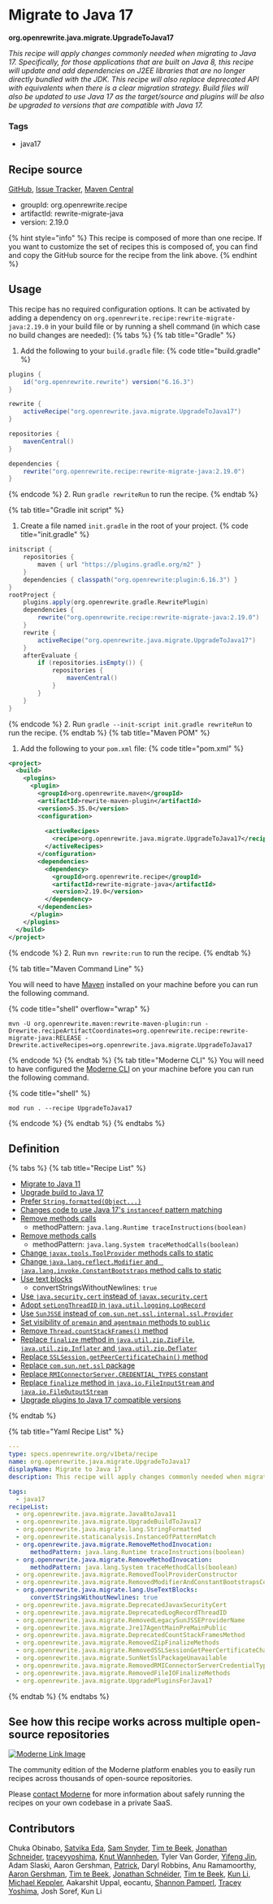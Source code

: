 # Migrate to Java 17

**org.openrewrite.java.migrate.UpgradeToJava17**

_This recipe will apply changes commonly needed when migrating to Java 17. Specifically, for those applications that are built on Java 8, this recipe will update and add dependencies on J2EE libraries that are no longer directly bundled with the JDK. This recipe will also replace deprecated API with equivalents when there is a clear migration strategy. Build files will also be updated to use Java 17 as the target/source and plugins will be also be upgraded to versions that are compatible with Java 17._

### Tags

* java17

## Recipe source

[GitHub](https://github.com/openrewrite/rewrite-migrate-java/blob/main/src/main/resources/META-INF/rewrite/java-version-17.yml), [Issue Tracker](https://github.com/openrewrite/rewrite-migrate-java/issues), [Maven Central](https://central.sonatype.com/artifact/org.openrewrite.recipe/rewrite-migrate-java/2.19.0/jar)

* groupId: org.openrewrite.recipe
* artifactId: rewrite-migrate-java
* version: 2.19.0

{% hint style="info" %}
This recipe is composed of more than one recipe. If you want to customize the set of recipes this is composed of, you can find and copy the GitHub source for the recipe from the link above.
{% endhint %}

## Usage

This recipe has no required configuration options. It can be activated by adding a dependency on `org.openrewrite.recipe:rewrite-migrate-java:2.19.0` in your build file or by running a shell command (in which case no build changes are needed): 
{% tabs %}
{% tab title="Gradle" %}
1. Add the following to your `build.gradle` file:
{% code title="build.gradle" %}
```groovy
plugins {
    id("org.openrewrite.rewrite") version("6.16.3")
}

rewrite {
    activeRecipe("org.openrewrite.java.migrate.UpgradeToJava17")
}

repositories {
    mavenCentral()
}

dependencies {
    rewrite("org.openrewrite.recipe:rewrite-migrate-java:2.19.0")
}
```
{% endcode %}
2. Run `gradle rewriteRun` to run the recipe.
{% endtab %}

{% tab title="Gradle init script" %}
1. Create a file named `init.gradle` in the root of your project.
{% code title="init.gradle" %}
```groovy
initscript {
    repositories {
        maven { url "https://plugins.gradle.org/m2" }
    }
    dependencies { classpath("org.openrewrite:plugin:6.16.3") }
}
rootProject {
    plugins.apply(org.openrewrite.gradle.RewritePlugin)
    dependencies {
        rewrite("org.openrewrite.recipe:rewrite-migrate-java:2.19.0")
    }
    rewrite {
        activeRecipe("org.openrewrite.java.migrate.UpgradeToJava17")
    }
    afterEvaluate {
        if (repositories.isEmpty()) {
            repositories {
                mavenCentral()
            }
        }
    }
}
```
{% endcode %}
2. Run `gradle --init-script init.gradle rewriteRun` to run the recipe.
{% endtab %}
{% tab title="Maven POM" %}
1. Add the following to your `pom.xml` file:
{% code title="pom.xml" %}
```xml
<project>
  <build>
    <plugins>
      <plugin>
        <groupId>org.openrewrite.maven</groupId>
        <artifactId>rewrite-maven-plugin</artifactId>
        <version>5.35.0</version>
        <configuration>
          
          <activeRecipes>
            <recipe>org.openrewrite.java.migrate.UpgradeToJava17</recipe>
          </activeRecipes>
        </configuration>
        <dependencies>
          <dependency>
            <groupId>org.openrewrite.recipe</groupId>
            <artifactId>rewrite-migrate-java</artifactId>
            <version>2.19.0</version>
          </dependency>
        </dependencies>
      </plugin>
    </plugins>
  </build>
</project>
```
{% endcode %}
2. Run `mvn rewrite:run` to run the recipe.
{% endtab %}

{% tab title="Maven Command Line" %}

You will need to have [Maven](https://maven.apache.org/download.cgi) installed on your machine before you can run the following command.

{% code title="shell" overflow="wrap" %}
```shell
mvn -U org.openrewrite.maven:rewrite-maven-plugin:run -Drewrite.recipeArtifactCoordinates=org.openrewrite.recipe:rewrite-migrate-java:RELEASE -Drewrite.activeRecipes=org.openrewrite.java.migrate.UpgradeToJava17 
```
{% endcode %}
{% endtab %}
{% tab title="Moderne CLI" %}
You will need to have configured the [Moderne CLI](https://docs.moderne.io/moderne-cli/cli-intro) on your machine before you can run the following command.

{% code title="shell" %}
```shell
mod run . --recipe UpgradeToJava17
```
{% endcode %}
{% endtab %}
{% endtabs %}

## Definition

{% tabs %}
{% tab title="Recipe List" %}
* [Migrate to Java 11](../../java/migrate/java8tojava11.md)
* [Upgrade build to Java 17](../../java/migrate/upgradebuildtojava17.md)
* [Prefer `String.formatted(Object...)`](../../java/migrate/lang/stringformatted.md)
* [Changes code to use Java 17's `instanceof` pattern matching](../../staticanalysis/instanceofpatternmatch.md)
* [Remove methods calls](../../java/migrate/removemethodinvocation.md)
  * methodPattern: `java.lang.Runtime traceInstructions(boolean)`
* [Remove methods calls](../../java/migrate/removemethodinvocation.md)
  * methodPattern: `java.lang.System traceMethodCalls(boolean)`
* [Change `javax.tools.ToolProvider` methods calls to static](../../java/migrate/removedtoolproviderconstructor.md)
* [Change `java.lang.reflect.Modifier` and ` java.lang.invoke.ConstantBootstraps` method calls to static](../../java/migrate/removedmodifierandconstantbootstrapsconstructors.md)
* [Use text blocks](../../java/migrate/lang/usetextblocks.md)
  * convertStringsWithoutNewlines: `true`
* [Use `java.security.cert` instead of `javax.security.cert`](../../java/migrate/deprecatedjavaxsecuritycert.md)
* [Adopt `setLongThreadID` in `java.util.logging.LogRecord`](../../java/migrate/deprecatedlogrecordthreadid.md)
* [Use `SunJSSE` instead of `com.sun.net.ssl.internal.ssl.Provider`](../../java/migrate/removedlegacysunjsseprovidername.md)
* [Set visibility of `premain` and `agentmain` methods to `public`](../../java/migrate/jre17agentmainpremainpublic.md)
* [Remove `Thread.countStackFrames()` method](../../java/migrate/deprecatedcountstackframesmethod.md)
* [Replace `finalize` method in `java.util.zip.ZipFile`, `java.util.zip.Inflater` and `java.util.zip.Deflater`](../../java/migrate/removedzipfinalizemethods.md)
* [Replace `SSLSession.getPeerCertificateChain()` method](../../java/migrate/removedsslsessiongetpeercertificatechainmethodimpl.md)
* [Replace `com.sun.net.ssl` package](../../java/migrate/sunnetsslpackageunavailable.md)
* [Replace `RMIConnectorServer.CREDENTIAL_TYPES` constant](../../java/migrate/removedrmiconnectorservercredentialtypesconstant.md)
* [Replace `finalize` method in `java.io.FileInputStream`  and `java.io.FileOutputStream`](../../java/migrate/removedfileiofinalizemethods.md)
* [Upgrade plugins to Java 17 compatible versions](../../java/migrate/upgradepluginsforjava17.md)

{% endtab %}

{% tab title="Yaml Recipe List" %}
```yaml
---
type: specs.openrewrite.org/v1beta/recipe
name: org.openrewrite.java.migrate.UpgradeToJava17
displayName: Migrate to Java 17
description: This recipe will apply changes commonly needed when migrating to Java 17. Specifically, for those applications that are built on Java 8, this recipe will update and add dependencies on J2EE libraries that are no longer directly bundled with the JDK. This recipe will also replace deprecated API with equivalents when there is a clear migration strategy. Build files will also be updated to use Java 17 as the target/source and plugins will be also be upgraded to versions that are compatible with Java 17.

tags:
  - java17
recipeList:
  - org.openrewrite.java.migrate.Java8toJava11
  - org.openrewrite.java.migrate.UpgradeBuildToJava17
  - org.openrewrite.java.migrate.lang.StringFormatted
  - org.openrewrite.staticanalysis.InstanceOfPatternMatch
  - org.openrewrite.java.migrate.RemoveMethodInvocation:
      methodPattern: java.lang.Runtime traceInstructions(boolean)
  - org.openrewrite.java.migrate.RemoveMethodInvocation:
      methodPattern: java.lang.System traceMethodCalls(boolean)
  - org.openrewrite.java.migrate.RemovedToolProviderConstructor
  - org.openrewrite.java.migrate.RemovedModifierAndConstantBootstrapsConstructors
  - org.openrewrite.java.migrate.lang.UseTextBlocks:
      convertStringsWithoutNewlines: true
  - org.openrewrite.java.migrate.DeprecatedJavaxSecurityCert
  - org.openrewrite.java.migrate.DeprecatedLogRecordThreadID
  - org.openrewrite.java.migrate.RemovedLegacySunJSSEProviderName
  - org.openrewrite.java.migrate.Jre17AgentMainPreMainPublic
  - org.openrewrite.java.migrate.DeprecatedCountStackFramesMethod
  - org.openrewrite.java.migrate.RemovedZipFinalizeMethods
  - org.openrewrite.java.migrate.RemovedSSLSessionGetPeerCertificateChainMethodImpl
  - org.openrewrite.java.migrate.SunNetSslPackageUnavailable
  - org.openrewrite.java.migrate.RemovedRMIConnectorServerCredentialTypesConstant
  - org.openrewrite.java.migrate.RemovedFileIOFinalizeMethods
  - org.openrewrite.java.migrate.UpgradePluginsForJava17

```
{% endtab %}
{% endtabs %}

## See how this recipe works across multiple open-source repositories

[![Moderne Link Image](/.gitbook/assets/ModerneRecipeButton.png)](https://app.moderne.io/recipes/org.openrewrite.java.migrate.UpgradeToJava17)

The community edition of the Moderne platform enables you to easily run recipes across thousands of open-source repositories.

Please [contact Moderne](https://moderne.io/product) for more information about safely running the recipes on your own codebase in a private SaaS.

## Contributors
Chuka Obinabo, [Satvika Eda](mailto:satvika164.reddy@gmail.com), [Sam Snyder](mailto:sam@moderne.io), [Tim te Beek](mailto:tim.te.beek@jdriven.com), [Jonathan Schneider](mailto:jkschneider@gmail.com), [traceyyoshima](mailto:tracey.yoshima@gmail.com), [Knut Wannheden](mailto:knut@moderne.io), Tyler Van Gorder, [Yifeng Jin](mailto:yifeng.jyf@alibaba-inc.com), Adam Slaski, Aaron Gershman, [Patrick](mailto:patway99@gmail.com), Daryl Robbins, Anu Ramamoorthy, [Aaron Gershman](mailto:aegershman@gmail.com), [Tim te Beek](mailto:timtebeek@gmail.com), [Jonathan Schnéider](mailto:jkschneider@gmail.com), [Tim te Beek](mailto:tim@moderne.io), [Kun Li](mailto:kun@moderne.io), [Michael Keppler](mailto:bananeweizen@gmx.de), Aakarshit Uppal, eocantu, [Shannon Pamperl](mailto:shanman190@gmail.com), [Tracey Yoshima](mailto:tracey.yoshima@gmail.com), Josh Soref, Kun Li
